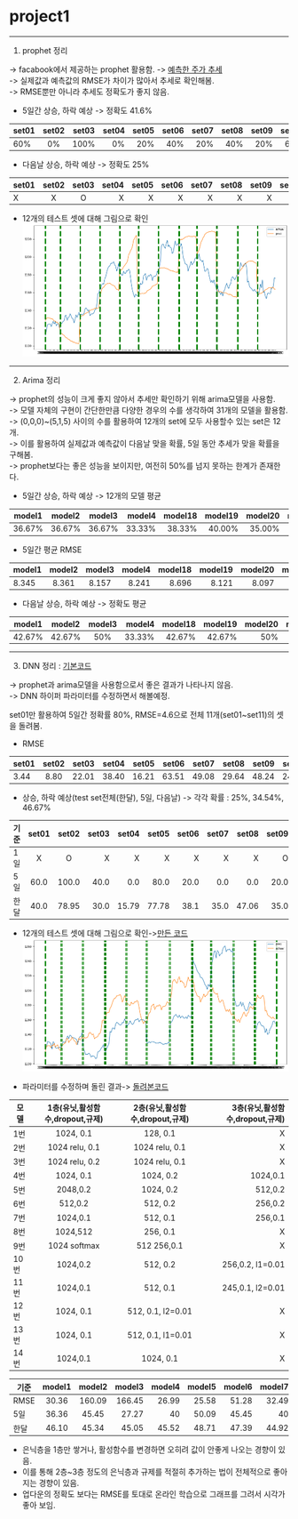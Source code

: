 # project1


------------------------------------------------

1. prophet 정리   

-> facabook에서 제공하는 prophet 활용함.
-> [예측한 주가 추세](https://github.com/suminwooo/project1/blob/master/prophet1%20%EA%B0%9C%EB%B0%9C%ED%9B%84%20%EC%8B%9C%EA%B0%81%ED%99%94.ipynb)  
-> 실제값과 예측값의 RMSE가 차이가 많아서 추세로 확인해봄.  
-> RMSE뿐만 아니라 추세도 정확도가 좋지 않음.  


  - 5일간 상승, 하락 예상 -> 정확도 41.6%
  
| set01 | set02 | set03 | set04 |  set05 | set06 | set07 | set08 | set09 | set10 | set11 | set12 |   
| ---------- | :---------:| :----------: | ----------: |  ----------: | ----------: | ----------: | ----------: | ----------: | ----------: | ----------: | ----------: |
| 60% | 0% | 100% | 0% | 20% | 40% | 20% | 40% | 20% | 60% | 100% | 40% |  

  - 다음날 상승, 하락 예상 -> 정확도 25%

| set01 | set02 | set03 | set04 |  set05 | set06 | set07 | set08 | set09 | set10 | set11 | set12 |   
| ---------- | :---------:| :----------: | ----------: |  ----------: | ----------: | ----------: | ----------: | ----------: | ----------: | ----------: | ----------: |
| X | X | O | X | X | X | X | X | X | O | O | X |


  - 12개의 테스트 셋에 대해 그림으로 확인
  ![prophet plot](prophetplot.png)

-----------------------------------------------

2. Arima 정리

-> prophet의 성능이 크게 좋지 않아서 추세만 확인하기 위해 arima모델을 사용함.    
-> 모델 자체의 구현이 간단한만큼 다양한 경우의 수를 생각하여 31개의 모델을 활용함.  
-> (0,0,0)~(5,1,5) 사이의 수를 활용하여 12개의 set에 모두 사용할수 있는 set은 12개.  
-> 이를 활용하여 실제값과 예측값이 다음날 맞을 확률, 5일 동안 추세가 맞을 확률을 구해봄.  
-> prophet보다는 좋은 성능을 보이지만, 여전히 50%를 넘지 못하는 한계가 존재한다.  


  - 5일간 상승, 하락 예상 -> 12개의 모델 평균  
  
| model1 | model2 | model3 | model4 |  model18 | model19 | model20 | model25 | model26 | model27 | model28 | model29 |     
| ---------- | :---------:| :----------: | ----------: |  ----------: | ----------: | ----------: | ----------: | ----------: | ----------: | ----------: | ----------: |  
| 36.67% | 36.67% | 36.67% |	33.33% |	38.33% |	40.00% |	35.00% |	40.00% |	36.67% |	33.33% |	36.67% |	35.00% |   
  
  - 5일간 평균 RMSE  
  
| model1 | model2 | model3 | model4 |  model18 | model19 | model20 | model25 | model26 | model27 | model28 | model29 |   
| ---------- | :---------:| :----------: | ----------: |  ----------: | ----------: | ----------: | ----------: | ----------: | ----------: | ----------: | ----------: |
| 8.345  |  8.361 | 8.157  |  8.241 | 8.696  |  8.121 |  8.097 | 8.504  | 8.266  | 8.262  | 8.278  | 8.283  | 
  
  - 다음날 상승, 하락 예상 -> 정확도 평균
  
| model1 | model2 | model3 | model4 |  model18 | model19 | model20 | model25 | model26 | model27 | model28 | model29 |   
| ---------- | :---------:| :----------: | ----------: |  ----------: | ----------: | ----------: | ----------: | ----------: | ----------: | ----------: | ----------: |
| 42.67% | 42.67% | 50% | 33.33% | 42.67% | 42.67% | 50% | 50% | 42.67% | 33.33% | 50% | 33.33% | 

----------------------------------------


3. DNN 정리 : [기본코드](https://github.com/suminwooo/project1/blob/master/dnn.ipynb)

-> prophet과 arima모델을 사용함으로서 좋은 결과가 나타나지 않음.      
-> DNN 하이퍼 파라미터를 수정하면서 해볼예정.  
 

  set01만 활용하여 5일간 정확률 80%, RMSE=4.6으로 전체 11개(set01~set11)의 셋을 돌려봄.    

  
  - RMSE    
  
  
| set01 | set02 | set03 | set04 |  set05 | set06 | set07 | set08 | set09 | set10 | set11 |    
| ---------- | :---------:| :----------: | ----------: |  ----------: | ----------: | ----------: | ----------: | ----------: | ----------: | ----------: |
| 3.44 | 8.80 | 22.01 | 38.40 | 16.21 | 63.51 | 49.08 | 29.64 | 48.24 | 24.62 | 6.39 |  

  - 상승, 하락 예상(test set전체(한달), 5일, 다음날) -> 각각 확률 : 25%, 34.54%, 46.67%  
    
| 기준 | set01 | set02 | set03 | set04 |  set05 | set06 | set07 | set08 | set09 | set10 | set11 |     
| ---------- | :---------:| :----------: | ----------: |  ----------: | ----------: | ----------: | ----------: | ----------: | ----------: | ----------: | ----------: |
| 1일 | X | O | X | X | X | X | X | X | O | O | X |    
| 5일 | 60.0  | 100.0  | 40.0  | 0.0  | 80.0  | 20.0  | 0.0  | 0.0 | 20.0  | 20.0  | 40.0  |  
| 한달 | 40.0  | 78.95  | 30.0  | 15.79  | 77.78  | 38.1  | 35.0  | 47.06  | 35.0  | 52.63  | 63.16  |  


  - 12개의 테스트 셋에 대해 그림으로 확인->[만든 코드](https://github.com/suminwooo/project1/blob/master/dnn%20plot%20%EB%A7%8C%EB%93%A0%EC%BD%94%EB%93%9C.ipynb)    
  ![dnn plot](dnnplot.png)
  
  - 파라미터를 수정하며 돌린 결과-> [ 돌려본코드 ](https://github.com/suminwooo/project1/blob/master/DNN%20set01-%20set11%20%EB%8F%8C%EB%A6%B0%20%EC%BD%94%EB%93%9C.ipynb)
  
|모델	|	1층(유닛,활성함수,dropout,규제)	|	2층(유닛,활성함수,dropout,규제)|	3층(유닛,활성함수,dropout,규제)|	
| ---------- | :---------:| :----------: | ----------: |
|1번 	| 	1024, 0.1	|	128, 0.1 	|X|			
|2번 	| 	1024 relu, 0.1	|1024 relu, 0.1  	|X	|	
|3번 	| 	1024 relu, 0.2	|1024 relu, 0.1		|X	|
|4번 	| 	1024, 0.1	|	1024, 0.2		|1024,0.1 	|	
|5번 	| 	2048,0.2	|	1024, 0.2		|512,0.2 	 	|
|6번 |		512,0.2	|	512, 0.2	|	256,0.2  |
|7번 	|	1024,0.1	|	512, 0.1	|	256,0.1 |
|8번 |		1024,512	|	256, 0.1 	 	|X		|
|9번 	|	1024 softmax|	512		256,0.1  |X		|
|10번 |	1024,0.2	|	512, 0.2	|	256,0.2, l1=0.01  |
|11번 |	1024,0.1	|	512, 0.1	|	245,0.1, l2=0.01  |
|12번 |	1024, 0.1	|	512, 0.1, l2=0.01 |X			|
|13번 |	1024, 0.1	|	512, 0.1, l1=0.01	 	|X	|
|14번 |	1024,0.1	|	1024, 0.1  			|X|
  
| 기준 | model1 | model2 | model3 | model4 |  model5 | model6 | model7 | model8 | model9 | model10 | model11 | model12 | model13 | model14 |     
| ---------- | :---------:| :----------: | ----------: |  ----------: | ----------: | ----------: | ----------: | ----------: | ----------: | ----------: | ----------: | ----------: | ----------: | ----------: |    
| RMSE | 30.36 | 160.09 | 166.45 | 26.99 | 25.58 | 51.28 | 32.49 | 35.70 | 34.51 | 30.75 | 39.12 | 32.39 | 31.64 | 36.16 |    
| 5일 | 36.36 | 45.45 | 27.27 | 40 | 50.09 | 45.45 | 40 | 45.45 | 47.27 | 41.81 | 29.09 | 36.36 | 34.54 | 36.36 |  
| 한달 | 46.10 | 45.34 | 45.05 | 45.52 | 48.71 | 47.39 | 44.92 | 50.14 | 47.94 | 48.41 | 44.64 | 44.79 | 46.93 | 44.89 |  

  - 은닉층을 1층만 쌓거나, 활성함수를 변경하면 오히려 값이 안좋게 나오는 경향이 있음. 
  - 이를 통해 2층~3층 정도의 은닉층과 규제를 적절히 추가하는 법이 전체적으로 좋아지는 경향이 있음.
  - 업다운의 정확도 보다는 RMSE를 토대로 온라인 학습으로 그래프를 그려서 시각가 좋아 보임.
